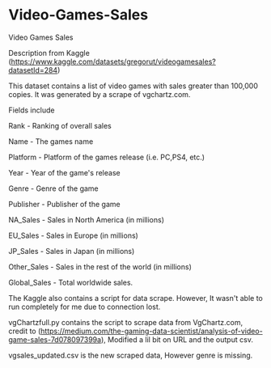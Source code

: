 # Video-Games-Sales
Video Games Sales

Description from Kaggle (https://www.kaggle.com/datasets/gregorut/videogamesales?datasetId=284)

This dataset contains a list of video games with sales greater than 100,000 copies. It was generated by a scrape of vgchartz.com.

Fields include

Rank - Ranking of overall sales

Name - The games name

Platform - Platform of the games release (i.e. PC,PS4, etc.)

Year - Year of the game's release

Genre - Genre of the game

Publisher - Publisher of the game

NA_Sales - Sales in North America (in millions)

EU_Sales - Sales in Europe (in millions)

JP_Sales - Sales in Japan (in millions)

Other_Sales - Sales in the rest of the world (in millions)

Global_Sales - Total worldwide sales.

The Kaggle also contains a script for data scrape. However, It wasn't able to run completely for me due to connection lost.

vgChartzfull.py contains the script to scrape data from VgChartz.com, credit to (https://medium.com/the-gaming-data-scientist/analysis-of-video-game-sales-7d078097399a), Modified a lil bit on URL and the output csv.

vgsales_updated.csv is the new scraped data, However genre is missing.
